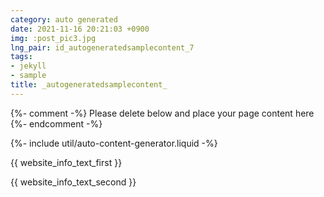```yaml
---
category: auto generated
date: 2021-11-16 20:21:03 +0900
img: :post_pic3.jpg
lng_pair: id_autogeneratedsamplecontent_7
tags:
- jekyll
- sample
title: _autogeneratedsamplecontent_
---
```


{%- comment -%} Please delete below and place your page content here {%- endcomment -%}

{%- include util/auto-content-generator.liquid -%}

<!-- outline-start -->

{{ website_info_text_first }}

<!-- outline-end -->

{{ website_info_text_second }}
